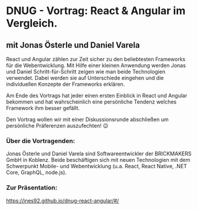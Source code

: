 # DNUG - Vortrag: React & Angular im Vergleich.
## mit Jonas Österle und Daniel Varela

React und Angular zählen zur Zeit sicher zu den beliebtesten Frameworks für die Webentwicklung.
Mit Hilfe einer kleinen Anwendung werden Jonas und Daniel Schritt-für-Schritt zeigen wie man beide Technologien verwendet. Dabei werden sie auf Unterschiede eingehen und die individuellen Konzepte der Frameworks erklären.

Am Ende des Vortrags hat jeder einen ersten Einblick in React und Angular bekommen und hat wahrscheinlich eine persönliche Tendenz welches Framework ihm besser gefällt.

Den Vortrag wollen wir mit einer Diskussionsrunde abschließen um persönliche Präferenzen auszufechten! 😉

### Über die Vortragenden:
Jonas Österle und Daniel Varela sind Softwareentwickler der BRICKMAKERS GmbH in Koblenz. Beide beschäftigen sich mit neuen Technologien mit dem Schwerpunkt Mobile- und Webentwicklung (u.a. React, React Native, .NET Core, GraphQL, node.js).


### Zur Präsentation:

https://jnes92.github.io/dnug-react-angular/#/

